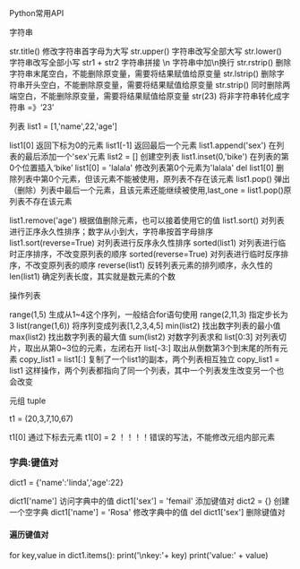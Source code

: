 Python常用API

字符串

str.title()     修改字符串首字母为大写
str.upper()     字符串改写全部大写
str.lower()     字符串改写全部小写
str1 + str2     字符串拼接
\n              字符串中加\n换行
str.rstrip()    删除字符串末尾空白，不能删除原变量，需要将结果赋值给原变量
str.lstrip()    删除字符串开头空白，不能删除原变量，需要将结果赋值给原变量
str.strip()     同时删除两端空白，不能删除原变量，需要将结果赋值给原变量
str(23)        将非字符串转化成字符串 =》‘23’




列表    list1 = [1,'name',22,'age']

list1[0]                    返回下标为0的元素
list1[-1]                   返回最后一个元素
list1.append('sex')         在列表的最后添加一个'sex'元素
list2 = []                  创建空列表
list1.inset(0,'bike')       在列表的第0个位置插入‘bike’
list1[0] = 'lalala'         修改列表第0个元素为'lalala'
del list1[0]                删除列表中第0个元素，但该元素不能被使用，原列表不存在该元素
list1.pop()                 弹出（删除）列表中最后一个元素，且该元素还能继续被使用,last_one = list1.pop()原列表不存在该元素

list1.remove('age')         根据值删除元素，也可以接着使用它的值
list1.sort()                对列表进行正序永久性排序；数字从小到大，字符串按首字母排序
list1.sort(reverse=True)    对列表进行反序永久性排序
sorted(list1)               对列表进行临时正序排序，不改变原列表的顺序
sorted(reverse=True)        对列表进行临时反序排序，不改变原列表的顺序
reverse(list1)              反转列表元素的排列顺序，永久性的
len(list1)                  确定列表长度，其实就是数元素的个数



操作列表

range(1,5)                  生成从1~4这个序列，一般结合for语句使用
range(2,11,3)               指定步长为3
list(range(1,6))            将序列变成列表[1,2,3,4,5]
min(list2)                  找出数字列表的最小值
max(list2)                  找出数字列表的最大值
sum(list2)                  对数字列表求和
list[0:3]                   对列表切片，取出从第0~3位的元素，左闭右开
list[-3:]                   取出从倒数第3个到末尾的所有元素
copy_list1 = list1[:]       复制了一个list1的副本，两个列表相互独立
copy_list1 = list1          这样操作，两个列表都指向了同一个列表，其中一个列表发生改变另一个也会改变




元组 tuple

t1 = (20,3,7,10,67)

t1[0]                       通过下标去元素
t1[0] = 2                   ！！！！错误的写法，不能修改元组内部元素


### 字典:键值对
dict1 = {'name':'linda','age':22}

dict1['name']                   访问字典中的值
dict1['sex'] = 'femail'         添加键值对
dict2 = {}                      创建一个空字典
dict1['name'] = 'Rosa'          修改字典中的值
del dict1['sex']                删除键值对

#### 遍历键值对
for key,value in dict1.items():
    print('\nkey:'+ key)
    print('value:' + value)
